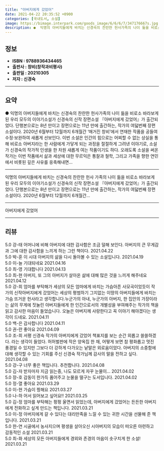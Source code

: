 ```yaml
---
title: "아버지에게 갔었어"
date: 2021-04-22 20:35:52 +0900
categories: [국내도서, 소설]
image: https://bimage.interpark.com/goods_image/6/6/6/7/347176667s.jpg
description: ●  익명의 아버지들에게 바치는 신경숙의 찬란한 헌사가족의 나이 듦을 비로소 바라보게 된 우리 모두의 이야기소설가 신경숙의 신작 장편소설 『아버지에게 갔었어』가 출간되었다. 단행본으로는 8년 만이고 장편으로는 11년 만에 출간하는, 작가의 여덟번째 장편소설이다. 2020년 6월부터 12월까지 6개월간 ‘
---
```


## **정보**

- **ISBN : 9788936434465**
- **출판사 : 창비(창작과비평사)**
- **출판일 : 20210305**
- **저자 : 신경숙**

------



## **요약**

●  익명의 아버지들에게 바치는 신경숙의 찬란한 헌사가족의 나이 듦을 비로소 바라보게 된 우리 모두의 이야기소설가 신경숙의 신작 장편소설 『아버지에게 갔었어』가 출간되었다. 단행본으로는 8년 만이고 장편으로는 11년 만에 출간하는, 작가의 여덟번째 장편소설이다. 2020년 6월부터 12월까지 6개월간 ‘매거진 창비’에서 연재한 작품을 공들여 수정·보완하여 새롭게 선보인다. 이번 소설은 인간의 힘으로는 어찌할 수 없는 상실을 통해 비로소 아버지라는 한 사람에게 가닿게 되는 과정을 절절하게 그려낸 이야기로, 소설가 신경숙의 작가적 인생을 한 차원 새롭게 여는 작품이기도 하다. 오래도록 소설을 써온 작가는 이번 작품에서 삶과 세상에 대한 무르익은 통찰과 철학, 그리고 가족을 향한 연민에서 비롯된 깊은 사유를 응축해내면...

------

익명의 아버지들에게 바치는 신경숙의 찬란한 헌사
가족의 나이 듦을 비로소 바라보게 된 우리 모두의 이야기소설가 신경숙의 신작 장편소설 『아버지에게 갔었어』가 출간되었다. 단행본으로는 8년 만이고 장편으로는 11년 만에 출간하는, 작가의 여덟번째 장편소설이다. 2020년 6월부터 12월까지 6개월간... 

------


아버지에게 갔었어 

------


## **리뷰** 

5.0 강-태 어머니에 비해 아버지에 대한 감사함은 조금 덜해 보인다. 아버지의 큰 무게감과 그에 대한 감사함을 느끼게 하는 그런 책이다. 2021.04.22 <br/>5.0 박-훈 이 시대 아버지의 삶을 다시 돌아볼 수 있는 소설입니다. 2021.04.19 <br/>5.0 이-늘 기대되네요 2021.04.16 <br/>5.0 최-영 기대합니다 2021.04.13 <br/>5.0 최-현 아버지, 또 그의
아버지가 살아온 삶에 대해 많은 것을 느끼게 해주네요 2021.04.12 <br/>5.0 강-희 엄마를 부탁해가 세상의 모든 엄마에게 바치는 가슴아픈 사모곡이었듯이 작가의 신작아버지에게 갔었어는 세상의 평범하기 그지없는 이땅의 아버지들에게 바치는 가슴 뜨거운 헌사라고 생각합니다.누군가의 아내, 누군가의 아버지, 한 집안의 가장이라는 삶의 무게에 짓눌린 아버지들에게 한 인간으로서의 개별성을 부여해주는 작가의 책을 읽고 감사한 마음이 들었습니다. 오늘은 아버지께 사랑한다고 꼭 이야기 해야겠다는 생각이 드네요. 2021.04.11 <br/>5.0 백-은 감사합니다 2021.04.11 <br/>5.0 권-란 좋아요 2021.04.09 <br/>5.0 조-희 서평
신경숙 작가의 아버지에게 갔었어 책표지를  보는 순간 외롭고 쓸쓸하겠다. 라는 생각이 들었다. 허허벌판에 작은 양옥집 한 채, 어떻게 보면 참 평화롭고 멋진 풍경일 수 있지만 그보다  더 강하게 다가오는 낱말은 외로움이었다. 
아버지의 소중함에 대해 생각할 수 있는 기회를 주신 신경숙 작가님께 감사의 말을 전하고 싶다. 2021.04.08 <br/>5.0 강-구 너무 좋은 책입니다. 추천합니다. 2021.04.08 <br/>5.0 김-자 받자마자 지금 읽는중, 나도 모르게 자꾸 눈물이... 2021.04.02 <br/>5.0 장-호 감동이 한가득 품어주고 눈물을 떨구는 도서입니다. 2021.04.02 <br/>5.0 정-열 좋아요 2021.03.29 <br/>5.0 이-현 가슴이 찡해요 2021.03.27 <br/>5.0 나-하 어서 읽어보고 싶어요!! 2021.03.25 <br/>5.0 김-정 엄마를 부탁해는 펑펑 울면서 읽었는데, 아버지에게 갔었어는 든든한 아버지에게 전화하고 싶게 만드는 책입니다. 2021.03.21 <br/>5.0 이-정 아버지에게 갈 수 있다는 대리만족을 느낄 수 있는 귀한 시간을 선물해 준 책입니다. 2021.03.21 <br/>5.0 한-연 시골에서 농사지으며 평생을 살아오신 시아버지의 모습이 떠오른 아련하고 감동적인 소설 2021.03.21 <br/>5.0 최-화 세상의 모든 아버지들에게 경외와 존경의 마음이 솟구치게 한 소설! 2021.03.21 <br/>
